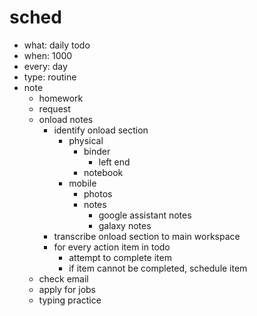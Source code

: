 # sched
- what: daily todo
- when: 1000
- every: day
- type: routine
- note
  - homework
  - request
  - onload notes
    - identify onload section
      - physical
        - binder
          - left end
        - notebook
      - mobile
        - photos
        - notes
          - google assistant notes
          - galaxy notes
    - transcribe onload section to main workspace
    - for every action item in todo
      - attempt to complete item
      - if item cannot be completed, schedule item
  - check email
  - apply for jobs
  - typing practice
